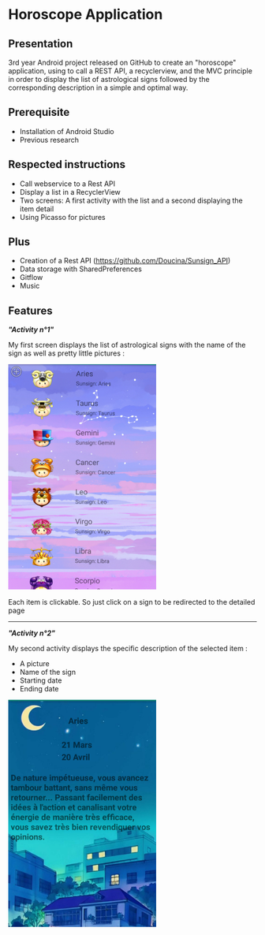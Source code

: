 # Horoscope Application 

Presentation 
-------------
3rd year Android project released on GitHub to create an "horoscope" application, using to call a REST API, a recyclerview, and the MVC principle in order to display the list of astrological signs followed by the corresponding description in a simple and optimal way.


Prerequisite
-------------
- Installation of Android Studio
- Previous research


Respected instructions
-------------
- Call webservice to a Rest API
- Display a list in a RecyclerView
- Two screens: A first activity with the list and a second displaying the item detail
- Using Picasso for pictures


Plus
-------------
- Creation of a Rest API (https://github.com/Doucina/Sunsign_API)
- Data storage with SharedPreferences
- Gitflow
- Music


Features
-------------

***"Activity n°1"***

My first screen displays the list of astrological signs with the name of the sign as well as pretty little pictures :

<img src="https://github.com/Doucina/Tartiflette/blob/master/1.png" width="300">

Each item is clickable. So just click on a sign to be redirected to the detailed page

--------------------------------------------------

***"Activity n°2"***

My second activity displays the specific description of the selected item :
- A picture
- Name of the sign
- Starting date
- Ending date
<img src="https://github.com/Doucina/Tartiflette/blob/master/2.png" width="300">




